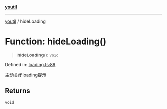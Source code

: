 [**youtil**](../README.md)

***

[youtil](../globals.md) / hideLoading

# Function: hideLoading()

> **hideLoading**(): `void`

Defined in: [loading.ts:89](https://github.com/sxei/youtil/blob/f5dc221b993abf7457adce16980faa2f15738fd6/src/loading.ts#L89)

主动关闭loading提示

## Returns

`void`
